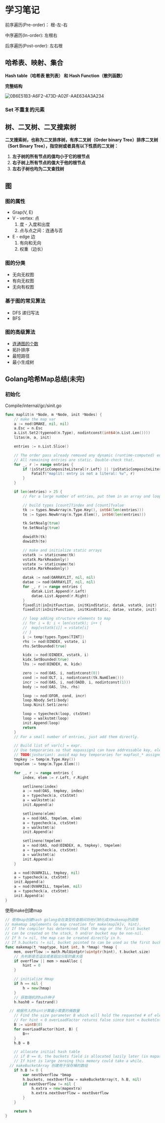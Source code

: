 

# 学习笔记

前序遍历(Pre-order)： 根-左-右

中序遍历(In-order): 左根右

后序遍历(Post-order): 左右根

## **哈希表、映射、集合**

**Hash table（哈希表 散列表） 和 Hash Function（散列函数）**

**完整结构**

![0B6E51B3-A6F2-473D-A02F-AAE634A3A234](https://tva1.sinaimg.cn/large/007S8ZIlly1gg0zw2pi7hj30mb0argnr.jpg)

### Set 不重复的元素



## **树、二叉树、二叉搜索树**

**二叉搜索树，也称为二叉排序树，有序二叉树（Order binary Tree）排序二叉树（Sort Binary Tree），指空树或者具有以下性质的二叉树：**

1. **左子树的所有节点的值均小于它的根节点**
2. **右子树上所有节点的值大于他的根节点**
3. **左右子树也均为二叉查找树**



## 图

### 图的属性

- Grap(V, E)
- V - vertex: 点
  1. 度 - 入度和出度
  2. 点与点之间：连通与否
- E - edge 边
  1. 有向和无向
  2. 权重（边长）

### 图的分类

- 无向无权图
- 有向无权图
- 无向有权图

### 基于图的常见算法

- DFS 递归写法
- BFS 

### 图的高级算法

- [连通图的个数](https://leetcode-cn.com/problems/number-of-islands/)
- 拓扑排序
- 最短路径
- 最小生成树

## Golang哈希Map总结(未完)

### 初始化

Compile/internal/gc/sinit.go

```GO
func maplit(n *Node, m *Node, init *Nodes) {
	// make the map var
	a := nod(OMAKE, nil, nil)
	a.Esc = n.Esc
	a.List.Set2(typenod(n.Type), nodintconst(int64(n.List.Len())))
	litas(m, a, init)

	entries := n.List.Slice()

	// The order pass already removed any dynamic (runtime-computed) entries.
	// All remaining entries are static. Double-check that.
	for _, r := range entries {
		if !isStaticCompositeLiteral(r.Left) || !isStaticCompositeLiteral(r.Right) {
			Fatalf("maplit: entry is not a literal: %v", r)
		}
	}

	if len(entries) > 25 {
		// For a large number of entries, put them in an array and loop.

		// build types [count]Tindex and [count]Tvalue
		tk := types.NewArray(n.Type.Key(), int64(len(entries)))
		te := types.NewArray(n.Type.Elem(), int64(len(entries)))

		tk.SetNoalg(true)
		te.SetNoalg(true)

		dowidth(tk)
		dowidth(te)

		// make and initialize static arrays
		vstatk := staticname(tk)
		vstatk.MarkReadonly()
		vstate := staticname(te)
		vstate.MarkReadonly()

		datak := nod(OARRAYLIT, nil, nil)
		datae := nod(OARRAYLIT, nil, nil)
		for _, r := range entries {
			datak.List.Append(r.Left)
			datae.List.Append(r.Right)
		}
		fixedlit(inInitFunction, initKindStatic, datak, vstatk, init)
		fixedlit(inInitFunction, initKindStatic, datae, vstate, init)

		// loop adding structure elements to map
		// for i = 0; i < len(vstatk); i++ {
		//	map[vstatk[i]] = vstate[i]
		// }
		i := temp(types.Types[TINT])
		rhs := nod(OINDEX, vstate, i)
		rhs.SetBounded(true)

		kidx := nod(OINDEX, vstatk, i)
		kidx.SetBounded(true)
		lhs := nod(OINDEX, m, kidx)

		zero := nod(OAS, i, nodintconst(0))
		cond := nod(OLT, i, nodintconst(tk.NumElem()))
		incr := nod(OAS, i, nod(OADD, i, nodintconst(1)))
		body := nod(OAS, lhs, rhs)

		loop := nod(OFOR, cond, incr)
		loop.Nbody.Set1(body)
		loop.Ninit.Set1(zero)

		loop = typecheck(loop, ctxStmt)
		loop = walkstmt(loop)
		init.Append(loop)
		return
	}
	// For a small number of entries, just add them directly.

	// Build list of var[c] = expr.
	// Use temporaries so that mapassign1 can have addressable key, elem.
	// TODO(josharian): avoid map key temporaries for mapfast_* assignments with literal keys.
	tmpkey := temp(m.Type.Key())
	tmpelem := temp(m.Type.Elem())

	for _, r := range entries {
		index, elem := r.Left, r.Right

		setlineno(index)
		a := nod(OAS, tmpkey, index)
		a = typecheck(a, ctxStmt)
		a = walkstmt(a)
		init.Append(a)

		setlineno(elem)
		a = nod(OAS, tmpelem, elem)
		a = typecheck(a, ctxStmt)
		a = walkstmt(a)
		init.Append(a)

		setlineno(tmpelem)
		a = nod(OAS, nod(OINDEX, m, tmpkey), tmpelem)
		a = typecheck(a, ctxStmt)
		a = walkstmt(a)
		init.Append(a)
	}

	a = nod(OVARKILL, tmpkey, nil)
	a = typecheck(a, ctxStmt)
	init.Append(a)
	a = nod(OVARKILL, tmpelem, nil)
	a = typecheck(a, ctxStmt)
	init.Append(a)
}
```



使用make创建map

```go
// 使用map创建hash golang会在类型检查期间将他们转化成对makemap的调用
// makemap implements Go map creation for make(map[k]v, hint).
// If the compiler has determined that the map or the first bucket
// can be created on the stack, h and/or bucket may be non-nil.
// If h != nil, the map can be created directly in h.
// If h.buckets != nil, bucket pointed to can be used as the first bucket.
func makemap(t *maptype, hint int, h *hmap) *hmap {
	mem, overflow := math.MulUintptr(uintptr(hint), t.bucket.size)
	// 先判断是否溢出或者超出分配的最大值
	if overflow || mem > maxAlloc {
		hint = 0
	}

	// initialize Hmap
	if h == nil {
		h = new(hmap)
	}
	// 获取随机的hash种子
	h.hash0 = fastrand()

  // 根据传入的hint计算最小需要的桶数量
	// Find the size parameter B which will hold the requested # of elements.
	// For hint < 0 overLoadFactor returns false since hint < bucketCnt.
	B := uint8(0)
	for overLoadFactor(hint, B) {
		B++
	}
	h.B = B

	// allocate initial hash table
	// if B == 0, the buckets field is allocated lazily later (in mapassign)
	// If hint is large zeroing this memory could take a while.
  // makeBucketArray 创建用于保存桶的数组
	if h.B != 0 {
		var nextOverflow *bmap
		h.buckets, nextOverflow = makeBucketArray(t, h.B, nil)
		if nextOverflow != nil {
			h.extra = new(mapextra)
			h.extra.nextOverflow = nextOverflow
		}
	}

	return h
}
```


